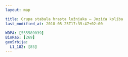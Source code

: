 ```yaml
---
layout: map

title: Grupa stabala hrasta lužnjaka – Jozića koliba
last_modified_at: 2018-05-25T17:35:47+02:00

WDPA: [555589039]
BioRaS: [269]
geoSrbija:
  L1_182: [85]
---
```

